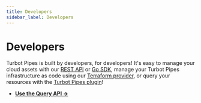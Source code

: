 ```yaml
---
title: Developers
sidebar_label: Developers
---
```


# Developers

Turbot Pipes is built by developers, for developers! It's easy to manage your
cloud assets with our [REST API](/pipes/docs/reference/api) or
[Go SDK](/pipes/docs/reference/gosdk), manage your Turbot Pipes infrastructure as code
using our [Terraform provider](/pipes/docs/reference/terraform), or query your
resources with the [Turbot Pipes plugin](/pipes/docs/reference/plugin)!

- **[Use the Query API →](/pipes/docs/develop/query-api)**
